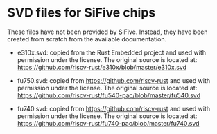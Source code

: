 # SVD files for SiFive chips

These files have not been provided by SiFive. Instead, they have been created
from scratch from the available documentation.

  * e310x.svd: copied from the Rust Embedded project and used with permission under
    the license. The original source is located at:
    https://github.com/riscv-rust/e310x/blob/master/e310x.svd

 * fu750.svd:  copied from https://github.com/riscv-rust and used with permission under
    the license. The original source is located at:
    https://github.com/riscv-rust/fu540-pac/blob/master/fu540.svd

 * fu740.svd:  copied from https://github.com/riscv-rust and used with permission under
    the license. The original source is located at:
    https://github.com/riscv-rust/fu740-pac/blob/master/fu740.svd
